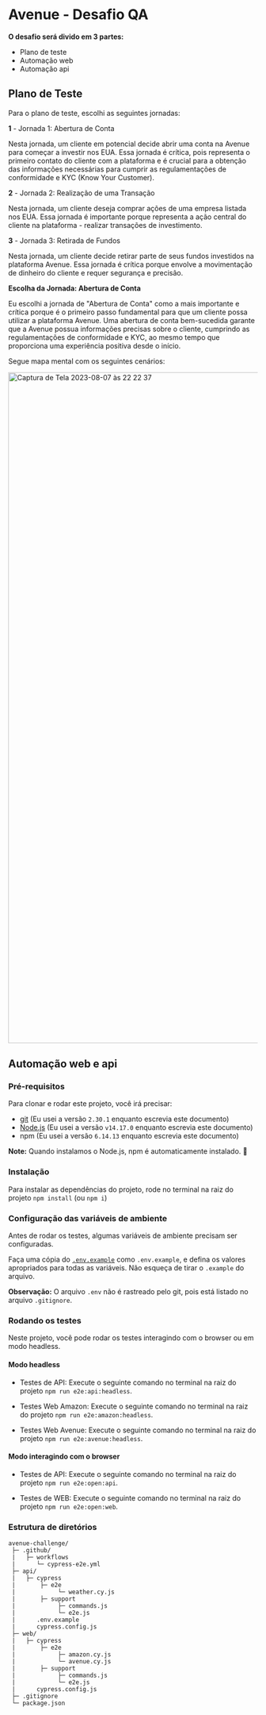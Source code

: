 # Avenue - Desafio QA

**O desafio será divido em 3 partes:**
 - Plano de teste
 - Automação web
 - Automação api

## Plano de Teste
Para o plano de teste, escolhi as seguintes jornadas:

**1** - Jornada 1: Abertura de Conta

Nesta jornada, um cliente em potencial decide abrir uma conta na Avenue para começar a investir nos EUA.
Essa jornada é crítica, pois representa o primeiro contato do cliente com a plataforma e é crucial para
a obtenção das informações necessárias para cumprir as regulamentações de conformidade e KYC (Know Your Customer).

**2** - Jornada 2: Realização de uma Transação

Nesta jornada, um cliente deseja comprar ações de uma empresa listada nos EUA. 
Essa jornada é importante porque representa a ação central do cliente na plataforma - realizar transações de investimento.

**3** - Jornada 3: Retirada de Fundos

Nesta jornada, um cliente decide retirar parte de seus fundos investidos na plataforma Avenue. 
Essa jornada é crítica porque envolve a movimentação de dinheiro do cliente e requer segurança e precisão.

**Escolha da Jornada: Abertura de Conta**

Eu escolhi a jornada de "Abertura de Conta" como a mais importante e crítica porque é o primeiro passo fundamental para que um cliente possa utilizar a plataforma Avenue. 
Uma abertura de conta bem-sucedida garante que a Avenue possua informações precisas sobre o cliente, cumprindo as regulamentações de conformidade e KYC, 
ao mesmo tempo que proporciona uma experiência positiva desde o início.

Segue mapa mental com os seguintes cenários:

<img width="1352" alt="Captura de Tela 2023-08-07 às 22 22 37" src="https://github.com/hllsouza/avenue-challenge/assets/29413179/636570d3-fbf8-43eb-8ffa-d75503839ebb">

## Automação web e api

### Pré-requisitos

Para clonar e rodar este projeto, você irá precisar:

- [git](https://git-scm.com/downloads) (Eu usei a versão `2.30.1` enquanto escrevia este documento)
- [Node.js](https://nodejs.org/en/) (Eu usei a versão `v14.17.0` enquanto escrevia este documento)
- npm (Eu usei a versão `6.14.13` enquanto escrevia este documento)

**Note:** Quando instalamos o Node.js, npm é automaticamente instalado. 🚀

### Instalação

Para instalar as dependências do projeto, rode no terminal na raiz do projeto `npm install` (ou `npm i`)

### Configuração das variáveis de ambiente

Antes de rodar os testes, algumas variáveis de ambiente precisam ser configuradas.

Faça uma cópia do [`.env.example`](./api/.env.example) como `.env.example`, e defina os valores apropriados para todas as variáveis. Não esqueça de tirar o `.example` do arquivo.

**Observação:** O arquivo `.env` não é rastreado pelo git, pois está listado no arquivo `.gitignore`.

### Rodando os testes

Neste projeto, você pode rodar os testes interagindo com o browser ou em modo headless.

#### Modo headless 

- Testes de API:
Execute o seguinte comando no terminal na raiz do projeto `npm run e2e:api:headless`.

- Testes Web Amazon:
Execute o seguinte comando no terminal na raiz do projeto `npm run e2e:amazon:headless`.

- Testes Web Avenue:
Execute o seguinte comando no terminal na raiz do projeto `npm run e2e:avenue:headless`.

#### Modo interagindo com o browser

- Testes de API:
Execute o seguinte comando no terminal na raiz do projeto `npm run e2e:open:api`.

- Testes de WEB:
Execute o seguinte comando no terminal na raiz do projeto `npm run e2e:open:web`.

### Estrutura de diretórios

```
avenue-challenge/
 ├─ .github/
 |   ├─ workflows
 |      └─ cypress-e2e.yml
 ├─ api/
 |   ├─ cypress
 |       ├─ e2e
 |            └─ weather.cy.js
 |       ├─ support
 |            ├─ commands.js
 |            └─ e2e.js
 |      .env.example
 |      cypress.config.js
 ├─ web/
 |   ├─ cypress
 |       ├─ e2e
 |            ├─ amazon.cy.js
 |            └─ avenue.cy.js
 |       ├─ support
 |            ├─ commands.js
 |            └─ e2e.js
 |      cypress.config.js
 ├─ .gitignore
 └─ package.json
```
